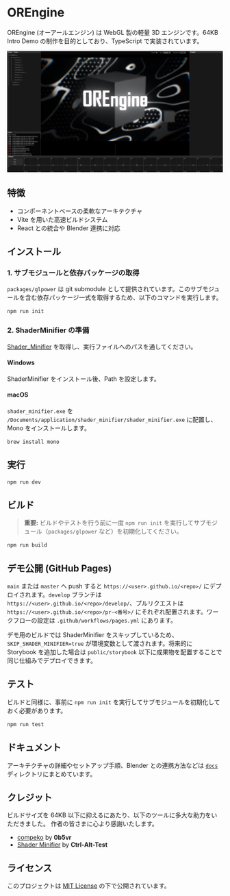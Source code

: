 # OREngine

OREngine (オーアールエンジン) は WebGL 製の軽量 3D エンジンです。64KB Intro Demo の制作を目的としており、TypeScript で実装されています。

![OREngine screen shot](./screenshot/OREngine.png)

## 特徴

- コンポーネントベースの柔軟なアーキテクチャ
- Vite を用いた高速ビルドシステム
- React との統合や Blender 連携に対応

## インストール

### 1. サブモジュールと依存パッケージの取得

`packages/glpower` は git submodule として提供されています。このサブモジュールを含む依存パッケージ一式を取得するため、以下のコマンドを実行します。

```bash
npm run init
```

### 2. ShaderMinifier の準備

[Shader_Minifier](https://github.com/laurentlb/Shader_Minifier) を取得し、実行ファイルへのパスを通してください。

#### Windows

ShaderMinifier をインストール後、Path を設定します。

#### macOS

`shader_minifier.exe` を `/Documents/application/shader_minifier/shader_minifier.exe` に配置し、Mono をインストールします。

```bash
brew install mono
```

## 実行

```bash
npm run dev
```

## ビルド

> **重要:** ビルドやテストを行う前に一度 `npm run init` を実行してサブモジュール（`packages/glpower` など）を初期化してください。

```bash
npm run build
```

## デモ公開 (GitHub Pages)

`main` または `master` へ push すると `https://<user>.github.io/<repo>/` にデプロイされます。`develop` ブランチは `https://<user>.github.io/<repo>/develop/`、プルリクエストは `https://<user>.github.io/<repo>/pr-<番号>/` にそれぞれ配置されます。ワークフローの設定は `.github/workflows/pages.yml` にあります。

デモ用のビルドでは ShaderMinifier をスキップしているため、`SKIP_SHADER_MINIFIER=true` が環境変数として渡されます。将来的に Storybook を追加した場合は `public/storybook` 以下に成果物を配置することで同じ仕組みでデプロイできます。

## テスト

ビルドと同様に、事前に `npm run init` を実行してサブモジュールを初期化しておく必要があります。

```bash
npm run test
```

## ドキュメント

アーキテクチャの詳細やセットアップ手順、Blender との連携方法などは [`docs`](./docs/README.md) ディレクトリにまとめています。

## クレジット

ビルドサイズを 64KB 以下に抑えるにあたり、以下のツールに多大な助力をいただきました。
作者の皆さまに心より感謝いたします。

- [compeko](https://gist.github.com/0b5vr/09ee96ca2efbe5bf9d64dad7220e923b) by **0b5vr**
- [Shader Minifier](https://github.com/laurentlb/shader-minifier?tab=readme-ov-file) by **Ctrl-Alt-Test**

## ライセンス

このプロジェクトは [MIT License](./LICENSE) の下で公開されています。
